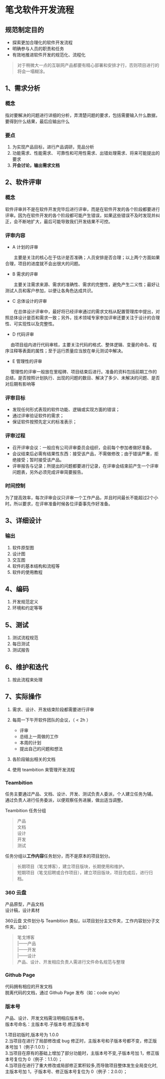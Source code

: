 # 笔戈软件开发流程

##  规范制定目的
*  探索更加合理化的软件开发流程
*  明确参与人员的职责和任务
*  有效地推进软件开发的规范化、流程化

>对于稍微大一点的互联网产品都要有精心部署和安排才行，否则项目进行的将会一塌糊涂。



## 1、需求分析

### 概念

指对要解决的问题进行详细的分析，弄清楚问题的要求，包括需要输入什么数据，要得到什么结果，最后应输出什么

### 要点

1.  为实现产品目标，进行产品调研，竞品分析  
2.  功能需求、性能需求、 可靠性和可用性需求、出错处理需求、将来可能提出的要求
3.  **开会讨论，输出需求文档**

## 2、软件评审

### 概念
软件评审并不是在软件开发完毕后进行评审，而是在软件开发的各个阶段都要进行评审。因为在软件开发的各个阶段都可能产生错误，如果这些错误不及时发现并纠正，会不断地扩大，最后可能导致我们开发结果不可控。

### 评审内容

*  A 计划的评审
 
　　主要是关注的核心在于估计是否准确；人员安排是否合理；以上两个方面如果合理，项目的进度就不会出很大的问题。
　　
* B 需求的评审

　　主要关注需求来源、需求的准确性、需求的完整性，避免产生二义性；最好让测试人员和客户参加，以便让各角色达成共识。
　　
* C 总体设计的评审

　　在总体设计评审中，最好将已经评审通过的需求文档从配置管理库中提出，对照总体设计是否和需求一致；另外，技术领域专家参加评审还要关注于设计的合理性、可实现性以及完整性。
　　
* D 代码评审

　 由项目组内进行代码审核，主要关注代码的格式、整体逻辑、变量的命名、程序注释等表面的属性；至于运行质量应当放在单元测试中解决。
　　
* E 管理性的评审

　 管理性的评审一般放在里程碑、项目结束后进行。准备的资料包括前期工作的总结，是否按照计划执行、出现的问题的数目、解决了多少、未解决的问题、是否对后期有影响等

### 评审目标

* 发现任何形式表现的软件功能、逻辑或实现方面的错误；  
* 通过评审验证软件的需求；  
* 保证软件按预先定义的标准表示；  

### 评审过程 

* 召开评审会议：一般应有公司评审委员会组织，会前每个参加者做好准备。 
* 会议结束后必需有结果性东西：接受该产品，不需做修改；由于错误严重，拒绝接受；暂时接受该产品。 
* 评审报告与记录；所提出的问题都要进行记录，在评审会结束前产生一个评审问题表，另外必须完成评审简要报告。 

### 时间控制

为了提高效率，每次评审会议只评审一个工作产品，并且时间最长不能超过2个小时。所以要求，在评审准备时候各位评委事先作好准备。 

## 3、详细设计

### 输出

1.  软件原型图
2.  设计图
3.  交互图
4.  软件的基本结构和流程等
5.  软件的使用教程

## 4、编码

1. 开发规范定义
2. 环境和约定等等


## 5、测试

1.  测试流程规范
2.  每日测试
3.  测试报告

## 6、维护和迭代

1.  按此流程来处理


## 7、实际操作

1. 需求、设计、开发结束阶段都需要进行评审
2. 每周一下午开软件团队的会议，（ < 2h ）

    * 评审
    * 总结上一周做的工作
    * 本周的计划
    * 提出自己的问题和想法
    
3. 各阶段输出相关的文档
4. 使用 teambition 来管理开发流程

### Teambition

任务主要通过产品、文档、设计、开发、测试负责人委派，个人建立任务为辅。  
通过负责人进行任务委派，以便观察任务进展，做出适当调整。

Teambition 任务分组   
> 产品  
  文档  
  设计  
  开发  
  测试    

任务分组以**工作内容**任务划分，而不是原本的项目划分。  
>长期项目（笔戈博客），建立项目版块，长期使用和维护。  
 短期项目（笔戈招聘或合作项目），建立项目版块，项目完成后，进行归档。

### 360 云盘

产品原型，产品文档  
设计稿，设计素材  

360云盘 文件划分与 Teambition 类似，以项目划分主文件夹，工作内容划分子文件夹。比如：  
>笔戈博客  
  |——产品  
  |——开发  
  |——设计  
产品、设计、开发相应负责人需进行文件命名规范与整理
 
### Github Page

代码拥有相应的开发文档  
脱离代码的文档，通过 Github Page 发布（如：code style）


### 版本号  

产品、设计、开发文档需注明相应版本号。  
版本号命名：主版本号.子版本号.修正版本号   

1.项目初版时,版本号为 1.0.0  
2.当项目在进行了局部修改或 bug 修正时，主版本号和子版本号都不变，修正版本号加 1（例子:1.0.1）；   
3.当项目在原有的基础上增加了部分功能时，主版本号不变,子版本号加 1，修正版本号复位为 0（例子：1.1.0）；   
4.当项目在进行了重大修改或局部修正累积较多,而导致项目整体发生全局变化时,主版本号加 1，子版本号、修正版本号复位为 0（例子：2.0.0）；


